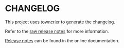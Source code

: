 # CHANGELOG

This project uses [towncrier](https://towncrier.readthedocs.io/) to generate the changelog.

Refer to the [raw release notes](doc/source/changelog.rst) for more information.

[Release notes](https://mechanical.docs.pyansys.com/version/stable/changelog.html) can be found in the online documentation.